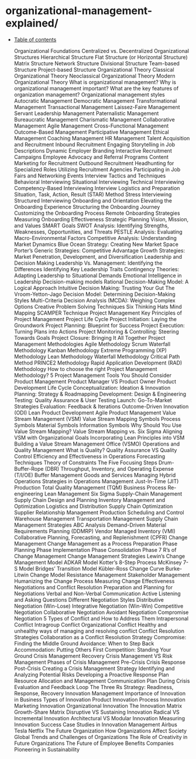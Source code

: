 # organizational-management-explained/

- [Table of contents](https://business-explained.com/shop/organizational-management-explained/)




    Organizational Foundations
        Centralized vs. Decentralized Organizational Structures
            Hierarchical Structure
            Flat Structure (or Horizontal Structure)
            Matrix Structure
            Network Structure
            Divisional Structure
            Team-based Structure
            Project-based Structure
    Organizational Theory
        Classical Organizational Theory
        Neoclassical Organizational Theory
        Modern Organizational Theory
    What is organizational management?
    Why is organizational management important?
    What are the key features of organization management?
    Organizational management styles
        Autocratic Management
        Democratic Management
        Transformational Management
        Transactional Management
        Laissez-Faire Management
        Servant Leadership Management
        Paternalistic Management
        Bureaucratic Management
        Charismatic Management
        Collaborative Management
        Agile Management
        Cross-Functional Management
        Outcome-Based Management
        Participative Management
        Ethical Management
        Coaching Management
    HR Management
        Talent Acquisition and Recruitment
        Inbound Recruitment
            Engaging Storytelling in Job Descriptions
            Dynamic Employer Branding
            Interactive Recruitment Campaigns
            Employee Advocacy and Referral Programs
            Content Marketing for Recruitment
        Outbound Recruitment
            Headhunting for Specialized Roles
            Utilizing Recruitment Agencies
            Participating in Job Fairs and Networking Events
        Interview Tactics and Techniques
            Behavioral Interviewing
            Situational Interviewing
            Technical Interviewing
            Competency-Based Interviewing
            Interview Logistics and Preparation
            Situation, Task, Action, Result (STAR) Method
            Stress Interviewing
            Structured Interviewing
        Onboarding and Orientation
            Elevating the Onboarding Experience
            Structuring the Onboarding Journey
            Customizing the Onboarding Process
            Remote Onboarding Strategies
            Measuring Onboarding Effectiveness
    Strategic Planning
        Vision, Mission, and Values
        SMART Goals
        SWOT Analysis: Identifying Strengths, Weaknesses, Opportunities, and Threats
        PESTLE Analysis: Evaluating Macro-Environmental Factors
        Competitive Analysis: Understanding Market Dynamics
        Blue Ocean Strategy: Creating New Market Space
        Porter’s Generic Strategies: Competitive Advantage
        Growth Strategies: Market Penetration, Development, and Diversification
    Leadership and Decision Making
        Leadership Vs. Management: Identifying the Differences
        Identifying Key Leadership Traits
        Contingency Theories: Adapting Leadership to Situational Demands
        Emotional Intelligence in Leadership
        Decision-making models
            Rational Decision-Making Model: A Logical Approach
            Intuitive Decision Making: Trusting Your Gut
            The Vroom-Yetton-Jago Decision Model: Determining Decision-Making Styles
            Multi-Criteria Decision Analysis (MCDA): Weighing Complex Options
        Creative Problem Solving Techniques
            Six Thinking Hats
            Mind Mapping
            SCAMPER Technique
    Project Management
        Key Principles of Project Management
        Project Life Cycle
            Project Initiation: Laying the Groundwork
            Project Planning: Blueprint for Success
            Project Execution: Turning Plans into Actions
            Project Monitoring & Controlling: Steering Towards Goals
            Project Closure: Bringing It All Together
        Project Management Methodologies
            Agile Methodology
            Scrum
            Waterfall Methodology
            Kanban Methodology
            Extreme Programming (XP) Methodology
            Lean Methodology
            Waterfall Methodology
            Critical Path Method
            PRINCE2 Methodology
            Rapid Application Development (RAD) Methodology
        How to choose the right Project Management Methodology?
        5 Project Management Tools You Should Consider
    Product Management
        Product Manager VS Product Owner
        Product Development Life Cycle
            Conceptualization: Ideation & Innovation
            Planning: Strategy & Roadmapping
            Development: Design & Engineering
            Testing: Quality Assurance & User Testing
            Launch: Go-To-Market Strategies
            Evaluation: Feedback & Iterations
        Outcome-Driven Innovation (ODI)
        Lean Product Development
        Agile Product Management
    Value Stream Management (VSM)
        Value Stream Mapping Symbols
            Process Symbols
            Material Symbols
            Information Symbols
        Why Should You Use Value Stream Mapping?
        Value Stream Mapping vs. Six Sigma
        Aligning VSM with Organizational Goals
        Incorporating Lean Principles into VSM
        Building a Value Stream Management Office (VSMO)
    Operations and Quality Management
        What is Quality?
        Quality Assurance VS Quality Control
        Efficiency and Effectiveness in Operations
        Forecasting Techniques
        Theory of Constraints
            The Five Focusing Steps
            Drum-Buffer-Rope (DBR)
            Throughput, Inventory, and Operating Expense (T/I/OE)
            Buffer Management
        Goods and Services
        Managing Hybrid Operations
        Strategies in Operations Management
            Just-In-Time (JIT) Production
            Total Quality Management (TQM)
            Business Process Re-engineering
            Lean Management
            Six Sigma
    Supply-Chain Management
        Supply Chain Design and Planning
        Inventory Management and Optimization
        Logistics and Distribution
        Supply Chain Optimization
        Supplier Relationship Management
        Production Scheduling and Control
        Warehouse Management
        Transportation Management
        Supply Chain Management Strategies
            ABC Analysis
            Demand-Driven Material Requirements Planning (DDMRP)
            Vendor Managed Inventory (VMI)
            Collaborative Planning, Forecasting, and Replenishment (CPFR)
    Change Management
        Change Management as a Process
            Preparation Phase
            Planning Phase
            Implementation Phase
            Consolidation Phase
        7 R’s of Change Management
        Change Management Strategies
            Lewin’s Change Management Model
            ADKAR Model
            Kotter’s 8-Step Process
            McKinsey 7-S Model
            Bridges’ Transition Model
            Kübler-Ross Change Curve
            Burke-Litwin Change Model
        Resistance Management
        Stakeholder Management
        Humanizing the Change Process
        Measuring Change Effectiveness
    Negotiations and Conflict Resolution
        Preparation and Planning for Negotiations
        Verbal and Non-Verbal Communication
        Active Listening and Asking Questions
        Different Negotiation Styles
            Distributive Negotiation (Win-Lose)
            Integrative Negotiation (Win-Win)
            Competitive Negotiation
            Collaborative Negotiation
            Avoidant Negotiation
            Compromise Negotiation
        5 Types of Conflict and How to Address Them
            Intrapersonal Conflict
            Intragroup Conflict
            Organizational Conflict
        Healthy and unhealthy ways of managing and resolving conflict
        Conflict Resolution Strategies
            Collaboration as a Conflict Resolution Strategy
            Compromise: Finding the Middle Ground
            Avoidance: When to Step Back
            Accommodation: Putting Others First
            Competition: Standing Your Ground
    Crisis Management
        Recovery Crisis Management VS Risk Management
        Phases of Crisis Management
            Pre-Crisis
            Crisis Response
            Post-Crisis
        Creating a Crisis Management Strategy
            Identifying and Analyzing Potential Risks
            Developing a Proactive Response Plan
            Resource Allocation and Management
            Communication Plan During Crisis
            Evaluation and Feedback Loop
        The Three Rs Strategy: Readiness, Response, Recovery
    Innovation Management
        Importance of Innovation in Business
        Types of Innovation
            Product Innovation
            Process Innovation
            Marketing Innovation
            Organizational Innovation
        The Innovation Matrix
        Growth-Share Matrix
        Disruptive VS Sustaining Innovation
        Radical VS Incremental Innovation
        Architectural VS Modular Innovation
        Measuring Innovation Success
        Case Studies in Innovation Management
            Airbus
            Tesla
            Netflix
    The Future Organization
        How Organizations Affect Society
        Global Trends and Challenges of Organizations
        The Role of Creativity in Future Organizations
        The Future of Employee Benefits
        Companies Pioneering in Sustainability

